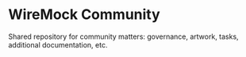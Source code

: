 # WireMock Community

Shared repository for community matters: governance, artwork, tasks, additional documentation, etc.

